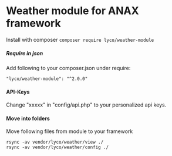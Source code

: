 Weather module for ANAX framework
=========================

Install with composer
``composer require lyco/weather-module``

##### Require in json
Add following to your composer.json under require:
```
"lyco/weather-module": "^2.0.0"
```

#### API-Keys
Change "xxxxx" in "config/api.php" to your personalized api keys.

#### Move into folders
Move following files from module to your framework

```
rsync -av vendor/lyco/weather/view ./
rsync -av vendor/lyco/weather/config ./
```
